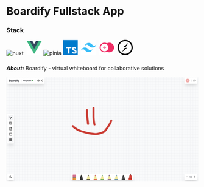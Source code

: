 # Boardify Fullstack App

### Stack
<div>
<img src="https://seeklogo.com/images/N/nuxt-logo-1CCC5F38FD-seeklogo.com.png" title="nuxt" alt="nuxt" width="45" height="35"/>&nbsp;
<img src="https://github.com/devicons/devicon/blob/master/icons/vuejs/vuejs-original.svg" title="vue" alt="vue" width="40" height="40"/>
<img src="https://pinia.vuejs.org/logo.svg" title="pinia" alt="pinia" width="40" height="40"/>
<img src="https://github.com/devicons/devicon/blob/master/icons/typescript/typescript-original.svg" title="ts" alt="ts" width="40" height="40"/>&nbsp;
<img src="https://github.com/devicons/devicon/blob/master/icons/tailwindcss/tailwindcss-plain.svg" title="tailwind" alt="tailwind" width="40" height="40"/>&nbsp;
<img src="https://github.com/devicons/devicon/blob/master/icons/appwrite/appwrite-original.svg" title="appwrite" alt="appwrite" width="40" height="40"/>&nbsp;
<img src="https://github.com/devicons/devicon/blob/master/icons/socketio/socketio-original.svg" title="socketio" alt="soketio" width="40" height="40"/>&nbsp;

###
___About:___ 
Boardify - virtual whiteboard for collaborative solutions

<img src="/public/about/boardify.png" title="index" alt="index" />
</div>
